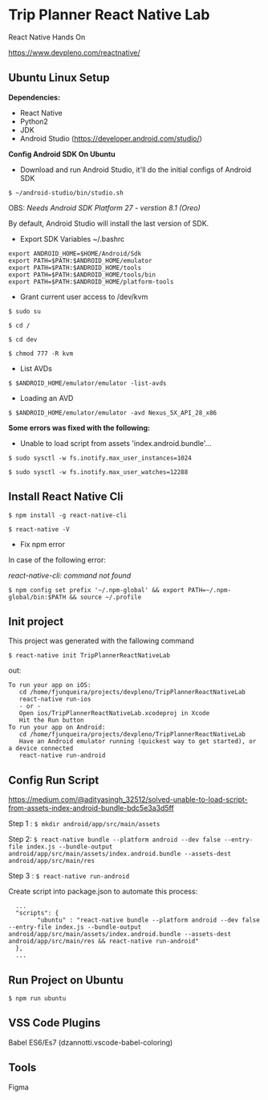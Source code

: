 # Trip Planner React Native Lab

React Native Hands On

https://www.devpleno.com/reactnative/


## Ubuntu Linux Setup

**Dependencies:**

* React Native
* Python2
* JDK
* Android Studio (https://developer.android.com/studio/)


**Config Android SDK On Ubuntu**

* Download and run Android Studio, it'll do the initial configs of Android SDK

`$ ~/android-studio/bin/studio.sh
`

OBS: _Needs Android SDK Platform 27 - verstion 8.1 (Oreo)_ 

By default, Android Studio will install the last version of SDK. 


* Export SDK Variables ~/.bashrc

```
export ANDROID_HOME=$HOME/Android/Sdk
export PATH=$PATH:$ANDROID_HOME/emulator
export PATH=$PATH:$ANDROID_HOME/tools
export PATH=$PATH:$ANDROID_HOME/tools/bin
export PATH=$PATH:$ANDROID_HOME/platform-tools
```

* Grant current user access to /dev/kvm

`$ sudo su
`

`$ cd /
`

`$ cd dev
`

`$ chmod 777 -R kvm
` 


* List AVDs 

`$ $ANDROID_HOME/emulator/emulator -list-avds`

* Loading an AVD

`$ $ANDROID_HOME/emulator/emulator -avd Nexus_5X_API_28_x86`


**Some errors was fixed with the following:**

* Unable to load script from assets 'index.android.bundle'...

`$ sudo sysctl -w fs.inotify.max_user_instances=1024
`

`$ sudo sysctl -w fs.inotify.max_user_watches=12288
`


## Install React Native Cli

`$ npm install -g react-native-cli
`

`$ react-native -V
`

* Fix npm error

In case of the following error:

_react-native-cli: command not found_

` $ npm config set prefix '~/.npm-global' && export PATH=~/.npm-global/bin:$PATH && source ~/.profile
` 


## Init project

This project was generated with the fallowing command

`$ react-native init TripPlannerReactNativeLab`

out:

```
To run your app on iOS:
   cd /home/fjunqueira/projects/devpleno/TripPlannerReactNativeLab
   react-native run-ios
   - or -
   Open ios/TripPlannerReactNativeLab.xcodeproj in Xcode
   Hit the Run button
To run your app on Android:
   cd /home/fjunqueira/projects/devpleno/TripPlannerReactNativeLab
   Have an Android emulator running (quickest way to get started), or a device connected
   react-native run-android
```

## Config Run Script

https://medium.com/@adityasingh_32512/solved-unable-to-load-script-from-assets-index-android-bundle-bdc5e3a3d5ff


Step 1 :
`$ mkdir android/app/src/main/assets`

Step 2:
`$ react-native bundle --platform android --dev false --entry-file index.js --bundle-output android/app/src/main/assets/index.android.bundle --assets-dest android/app/src/main/res`

Step 3 :
`$ react-native run-android`

Create script into package.json to automate this process:

```
  ...
  "scripts": {
        "ubuntu" : "react-native bundle --platform android --dev false --entry-file index.js --bundle-output android/app/src/main/assets/index.android.bundle --assets-dest android/app/src/main/res && react-native run-android"
  },
  ...
```


## Run Project on Ubuntu

`$ npm run ubuntu`


## VSS Code Plugins

Babel ES6/Es7 (dzannotti.vscode-babel-coloring)


## Tools

Figma



